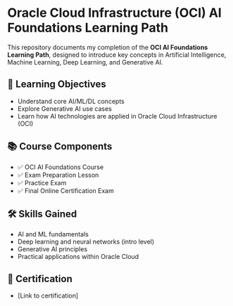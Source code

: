 # Oracle Cloud Infrastructure (OCI) AI Foundations Learning Path

This repository documents my completion of the **OCI AI Foundations Learning Path**, designed to introduce key concepts in Artificial Intelligence, Machine Learning, Deep Learning, and Generative AI.

## 🧠 Learning Objectives

- Understand core AI/ML/DL concepts
- Explore Generative AI use cases
- Learn how AI technologies are applied in Oracle Cloud Infrastructure (OCI)

## 📚 Course Components

- ✅ OCI AI Foundations Course
- ✅ Exam Preparation Lesson
- ✅ Practice Exam
- ✅ Final Online Certification Exam

## 🛠️ Skills Gained

- AI and ML fundamentals
- Deep learning and neural networks (intro level)
- Generative AI principles
- Practical applications within Oracle Cloud

## 🏅 Certification

- [Link to certification] 
